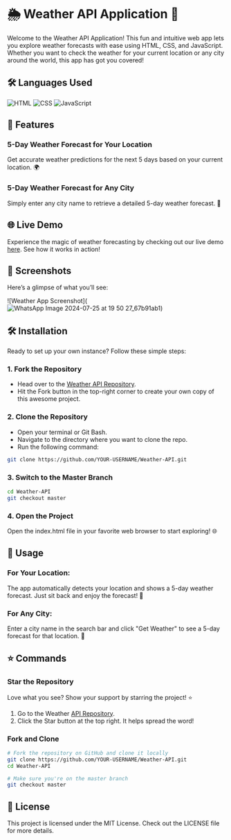# 🌦️ Weather API Application 🌟

Welcome to the Weather API Application! This fun and intuitive web app lets you explore weather forecasts with ease using HTML, CSS, and JavaScript. Whether you want to check the weather for your current location or any city around the world, this app has got you covered!

## 🛠️ Languages Used

![HTML](https://img.shields.io/badge/HTML-E34F26?style=flat&logo=html5&logoColor=white)
![CSS](https://img.shields.io/badge/CSS-1572B6?style=flat&logo=css3&logoColor=white)
![JavaScript](https://img.shields.io/badge/JavaScript-F7DF1E?style=flat&logo=javascript&logoColor=black)

## 🚀 Features

### 5-Day Weather Forecast for Your Location
Get accurate weather predictions for the next 5 days based on your current location. 🌍

### 5-Day Weather Forecast for Any City
Simply enter any city name to retrieve a detailed 5-day weather forecast. 🌆

## 🌐 Live Demo

Experience the magic of weather forecasting by checking out our live demo [here](http://127.0.0.1:5500/index.html). See how it works in action!

## 📸 Screenshots

Here’s a glimpse of what you’ll see:

![Weather App Screenshot](![WhatsApp Image 2024-07-25 at 19 50 27_67b91ab1](https://github.com/user-attachments/assets/f9fc8af8-f2e7-4887-ad25-5c1ecbb4c08e))

## 🛠️ Installation

Ready to set up your own instance? Follow these simple steps:

### 1. Fork the Repository

- Head over to the [Weather API Repository](https://github.com/PrajwalaY26/Weather-API).
- Hit the Fork button in the top-right corner to create your own copy of this awesome project.

### 2. Clone the Repository

- Open your terminal or Git Bash.
- Navigate to the directory where you want to clone the repo.
- Run the following command:

```sh
git clone https://github.com/YOUR-USERNAME/Weather-API.git
```
### 3. Switch to the Master Branch
```sh
cd Weather-API
git checkout master
```
### 4. Open the Project
Open the index.html file in your favorite web browser to start exploring! 🌐

## 🔧 Usage
### For Your Location: 
The app automatically detects your location and shows a 5-day weather forecast. Just sit back and enjoy the forecast! 🌈

### For Any City: 
Enter a city name in the search bar and click "Get Weather" to see a 5-day forecast for that location. 🌆

## ⭐ Commands
### Star the Repository
Love what you see? Show your support by starring the project! ⭐

1. Go to the Weather [API Repository](https://github.com/PrajwalaY26/Weather-API).
2. Click the Star button at the top right. It helps spread the word!

### Fork and Clone
```sh
# Fork the repository on GitHub and clone it locally
git clone https://github.com/YOUR-USERNAME/Weather-API.git
cd Weather-API

# Make sure you're on the master branch
git checkout master
```
## 📜 License
This project is licensed under the MIT License. Check out the LICENSE file for more details.
